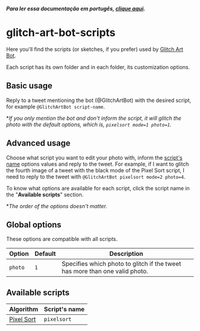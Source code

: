 ***Para ler essa documentação em portugês, [clique aqui](./README.md).***

# glitch-art-bot-scripts

Here you'll find the scripts (or sketches, if you prefer) used by [Glitch Art Bot](https://github.com/friaca/glitch-art-bot-ts).

Each script has its own folder and in each folder, its customization options.

## Basic usage

Reply to a tweet mentioning the bot (@GlitchArtBot) with the desired script, for example `@GlitchArtBot script-name`.

\**If you only mention the bot and don't inform the script, it will glitch the photo with the default options, which is, `pixelsort mode=1 photo=1`.*

## Advanced usage

Choose what script you want to edit your photo with, inform the [script's name](#available-scripts) options values and reply to the tweet. For example, if I want to glitch the fourth image of a tweet with the black mode of the Pixel Sort script, I need to reply to the tweet with `@GlitchArtBot pixelsort mode=2 photo=4`.

To know what options are available for each script, click the script name in the "**Available scripts**" section.

\**The order of the options doesn't matter.*

## Global options 

These options are compatible with all scripts.

| Option  | Default | Description |
| ------  | ------- | ----------- |
| `photo` |   `1`   | Specifies which photo to glitch if the tweet has more than one valid photo.

## <a name="availabe-scripts"></a> Available scripts

| Algorithm | Script's name | 
| --------- | -------------- |
| [Pixel Sort](https://github.com/friaca/glitch-art-bot-scripts/tree/master/pixelsort/README.md) | `pixelsort` |